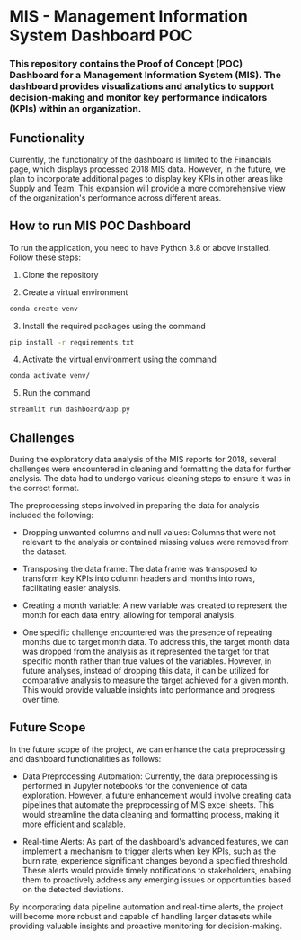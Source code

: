 # MIS - Management Information System Dashboard POC

### This repository contains the Proof of Concept (POC) Dashboard for a Management Information System (MIS). The dashboard provides visualizations and analytics to support decision-making and monitor key performance indicators (KPIs) within an organization.

## Functionality

Currently, the functionality of the dashboard is limited to the Financials page, which displays processed 2018 MIS data. However, in the future, we plan to incorporate additional pages to display key KPIs in other areas like Supply and Team. This expansion will provide a more comprehensive view of the organization's performance across different areas.

## How to run MIS POC Dashboard

To run the application, you need to have Python 3.8 or above installed. Follow these steps:

1. Clone the repository 

2. Create a virtual environment  
```bash
conda create venv
```

3. Install the required packages using the command 
```bash
pip install -r requirements.txt
```

4. Activate the virtual environment using the command
```bash
conda activate venv/
```

5. Run the command 
```bash
streamlit run dashboard/app.py 
```

## Challenges


During the exploratory data analysis of the MIS reports for 2018, several challenges were encountered in cleaning and formatting the data for further analysis. The data had to undergo various cleaning steps to ensure it was in the correct format.

The preprocessing steps involved in preparing the data for analysis included the following:

* Dropping unwanted columns and null values: Columns that were not relevant to the analysis or contained missing values were removed from the dataset.
* Transposing the data frame: The data frame was transposed to transform key KPIs into column headers and months into rows, facilitating easier analysis.
* Creating a month variable: A new variable was created to represent the month for each data entry, allowing for temporal analysis.

* One specific challenge encountered was the presence of repeating months due to target month data. To address this, the target month data was dropped from the analysis as it represented the target for that specific month rather than true values of the variables. However, in future analyses, instead of dropping this data, it can be utilized for comparative analysis to measure the target achieved for a given month. This would provide valuable insights into performance and progress over time.

## Future Scope

In the future scope of the project, we can enhance the data preprocessing and dashboard functionalities as follows:

* Data Preprocessing Automation: Currently, the data preprocessing is performed in Jupyter notebooks for the convenience of data exploration. However, a future enhancement would involve creating data pipelines that automate the preprocessing of MIS excel sheets. This would streamline the data cleaning and formatting process, making it more efficient and scalable.

* Real-time Alerts: As part of the dashboard's advanced features, we can implement a mechanism to trigger alerts when key KPIs, such as the burn rate, experience significant changes beyond a specified threshold. These alerts would provide timely notifications to stakeholders, enabling them to proactively address any emerging issues or opportunities based on the detected deviations.

By incorporating data pipeline automation and real-time alerts, the project will become more robust and capable of handling larger datasets while providing valuable insights and proactive monitoring for decision-making.








